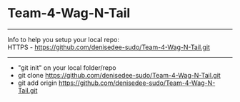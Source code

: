 # Team-4-Wag-N-Tail
***
Info to help you setup your local repo: <br> HTTPS  - https://github.com/denisedee-sudo/Team-4-Wag-N-Tail.git
***

+ "git init" on your local folder/repo 
+ git clone https://github.com/denisedee-sudo/Team-4-Wag-N-Tail.git
+ git add origin https://github.com/denisedee-sudo/Team-4-Wag-N-Tail.git
